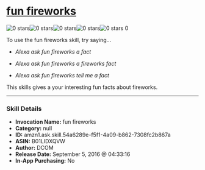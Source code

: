 # [fun fireworks](http://alexa.amazon.com/#skills/amzn1.ask.skill.54a6289e-f5f1-4a09-b862-7308fc2b867a)
![0 stars](../../images/ic_star_border_black_18dp_1x.png)![0 stars](../../images/ic_star_border_black_18dp_1x.png)![0 stars](../../images/ic_star_border_black_18dp_1x.png)![0 stars](../../images/ic_star_border_black_18dp_1x.png)![0 stars](../../images/ic_star_border_black_18dp_1x.png) 0

To use the fun fireworks skill, try saying...

* *Alexa ask fun fireworks a fact*

* *Alexa ask fun fireworks a fireworks fact*

* *Alexa ask fun fireworks tell me a fact*

This  skills  gives a your  interesting fun facts  about  fireworks.

***

### Skill Details

* **Invocation Name:** fun fireworks
* **Category:** null
* **ID:** amzn1.ask.skill.54a6289e-f5f1-4a09-b862-7308fc2b867a
* **ASIN:** B01LIDXQVW
* **Author:** DCOM
* **Release Date:** September 5, 2016 @ 04:33:16
* **In-App Purchasing:** No
